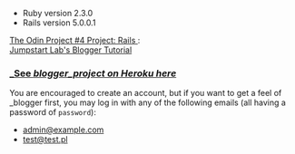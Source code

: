 * Ruby version 2.3.0
* Rails version 5.0.0.1

<a href="http://www.theodinproject.com/web-development-101/ruby-on-rails?ref=lc-pb"> The Odin Project #4 Project: Rails </a>:
<br>
<a href="http://tutorials.jumpstartlab.com/projects/blogger.html">  Jumpstart Lab's Blogger Tutorial </a>
<br>

### [_See _blogger_project on Heroku here_](https://obscure-temple-21505.herokuapp.com/ "Blogger")

You are encouraged to create an account, but if you want to get a feel of _blogger first, you may log in with any of the following emails (all having a password of `password`):

- admin@example.com
- test@test.pl

